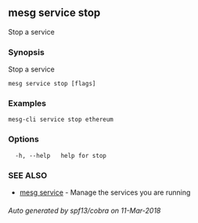 ## mesg service stop

Stop a service

### Synopsis

Stop a service

```
mesg service stop [flags]
```

### Examples

```
mesg-cli service stop ethereum
```

### Options

```
  -h, --help   help for stop
```

### SEE ALSO

* [mesg service](mesg_service.md)	 - Manage the services you are running

###### Auto generated by spf13/cobra on 11-Mar-2018
